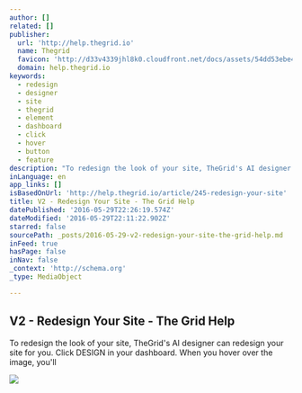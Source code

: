 ```yaml
---
author: []
related: []
publisher:
  url: 'http://help.thegrid.io'
  name: Thegrid
  favicon: 'http://d33v4339jhl8k0.cloudfront.net/docs/assets/54dd53ebe4b086c0c0966e7a/images/57107bbf9033602796675f1a/192-1.png'
  domain: help.thegrid.io
keywords:
  - redesign
  - designer
  - site
  - thegrid
  - element
  - dashboard
  - click
  - hover
  - button
  - feature
description: "To redesign the look of your site, TheGrid's AI designer can redesign your site for you. Click DESIGN in your dashboard. When you hover over the image, you'll"
inLanguage: en
app_links: []
isBasedOnUrl: 'http://help.thegrid.io/article/245-redesign-your-site'
title: V2 - Redesign Your Site - The Grid Help
datePublished: '2016-05-29T22:26:19.574Z'
dateModified: '2016-05-29T22:11:22.902Z'
starred: false
sourcePath: _posts/2016-05-29-v2-redesign-your-site-the-grid-help.md
inFeed: true
hasPage: false
inNav: false
_context: 'http://schema.org'
_type: MediaObject

---
```

<article style=""><h1>V2 - Redesign Your Site - The Grid Help</h1><p>To redesign the look of your site, TheGrid's AI designer can redesign your site for you. Click DESIGN in your dashboard. When you hover over the image, you'll</p><img src="http://d33v4339jhl8k0.cloudfront.net/docs/assets/54dd53ebe4b086c0c0966e7a/images/57107bbfc697911a6f039548/192-1.png" /></article>